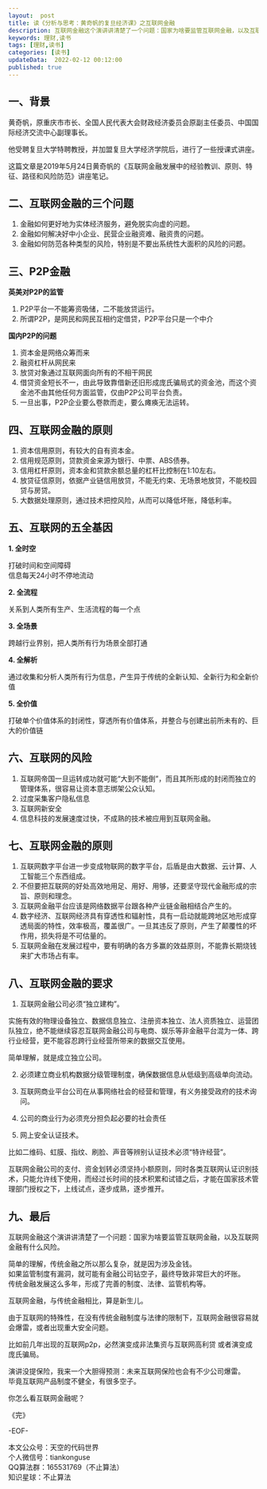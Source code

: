 ```yaml
---   
layout:  post  
title: 读《分析与思考：黄奇帆的复旦经济课》之互联网金融  
description: 互联网金融这个演讲讲清楚了一个问题：国家为啥要监管互联网金融，以及互联网金融有什么风险。  
keywords: 理财,读书  
tags: [理财,读书]    
categories: [读书]  
updateData:  2022-02-12 00:12:00  
published: true  
---  
```


## 一、背景  


黄奇帆，原重庆市市长、全国人民代表大会财政经济委员会原副主任委员、中国国际经济交流中心副理事长。  


他受聘复旦大学特聘教授，并加盟复旦大学经济学院后，进行了一些授课式讲座。  



这篇文章是2019年5月24日黄奇帆的《互联网金融发展中的经验教训、原则、特征、路径和风险防范》讲座笔记。  


## 二、互联网金融的三个问题  


1. 金融如何更好地为实体经济服务，避免脱实向虚的问题。  
2. 金融如何解决好中小企业、民营企业融资难、融资贵的问题。  
3. 金融如何防范各种类型的风险，特别是不要出系统性大面积的风险的问题。  



## 三、P2P金融  


**英美对P2P的监管**  


1. P2P平台一不能筹资吸储，二不能放贷运行。  
2. 所谓P2P，是网民和网民互相约定借贷，P2P平台只是一个中介  



**国内P2P的问题**  


1. 资本金是网络众筹而来  
2. 融资杠杆从网民来  
3. 放贷对象通过互联网面向所有的不相干网民  
4. 借贷资金短长不一，由此导致靠借新还旧形成庞氏骗局式的资金池，而这个资金池不由其他任何方面监管，仅由P2P公司平台负责。  
5. 一旦出事，P2P企业要么卷款而走，要么瘫痪无法运转。  



## 四、互联网金融的原则  


1. 资本信用原则，有较大的自有资本金。  
2. 信用规范原则，贷款资金来源为银行、中票、ABS债券。  
3. 信用杠杆原则，资本金和贷款余额总量的杠杆比控制在1∶10左右。  
4. 放贷征信原则，依据产业链信用放贷，不能无约束、无场景地放贷，不能校园贷与房贷。  
5. 大数据处理原则，通过技术把控风险，从而可以降低坏账，降低利率。  



## 五、互联网的五全基因  


**1. 全时空**  


打破时间和空间障碍  
信息每天24小时不停地流动  


**2. 全流程**  


关系到人类所有生产、生活流程的每一个点  


**3. 全场景**  


跨越行业界别，把人类所有行为场景全部打通  



**4. 全解析**  


通过收集和分析人类所有行为信息，产生异于传统的全新认知、全新行为和全新价值  



**5. 全价值**  


打破单个价值体系的封闭性，穿透所有价值体系，并整合与创建出前所未有的、巨大的价值链  



## 六、互联网的风险  


1. 互联网帝国一旦运转成功就可能“大到不能倒”，而且其所形成的封闭而独立的管理体系，很容易让资本意志绑架公众认知。  
2. 过度采集客户隐私信息  
3. 互联网新安全  
4. 信息科技的发展速度过快，不成熟的技术被应用到互联网金融。  


## 七、互联网金融的原则  


1. 互联网数字平台进一步变成物联网的数字平台，后盾是由大数据、云计算、人工智能三个东西组成。  
2. 不但要把互联网的好处高效地用足、用好、用够，还要坚守现代金融形成的宗旨、原则和理念。  
3. 互联网金融平台应该是网络数据平台跟各种产业链金融相结合产生的。  
4. 数字经济、互联网经济具有穿透性和辐射性，具有一启动就能跨地区地形成穿透局面的特性，效率极高，覆盖很广。一旦其违反了原则，产生了颠覆性的坏作用，损失将是不可估量的。  
5. 互联网金融在发展过程中，要有明确的各方多赢的效益原则，不能靠长期烧钱来扩大市场占有率。  


## 八、互联网金融的要求  


1. 互联网金融公司必须“独立建构”。  

实施有效的物理设备独立、数据信息独立、注册资本独立、法人资质独立、运营团队独立，绝不能继续容忍互联网金融公司与电商、娱乐等非金融平台混为一体、跨行业经营，更不能容忍跨行业经营所带来的数据交互使用。  


简单理解，就是成立独立公司。  


2. 必须建立商业机构数据分级管理制度，确保数据信息从低级到高级单向流动。  



3. 互联网商业平台公司在从事网络社会的经营和管理，有义务接受政府的技术询问。  



4. 公司的商业行为必须充分担负起必要的社会责任  



5. 网上安全认证技术。  


比如二维码、虹膜、指纹、刷脸、声音等辨别认证技术必须“特许经营”。  


互联网金融公司的支付、资金划转必须坚持小额原则，同时各类互联网认证识别技术，只能允许线下使用，而经过长时间的技术积累和试错之后，才能在国家技术管理部门授权之下，上线试点，逐步成熟，逐步推开。  




## 九、最后  


互联网金融这个演讲讲清楚了一个问题：国家为啥要监管互联网金融，以及互联网金融有什么风险。  



简单的理解，传统金融之所以那么复杂，就是因为涉及金钱。  
如果监管制度有漏洞，就可能有金融公司钻空子，最终导致非常巨大的坏账。  
传统金融发展这么多年，形成了完善的制度、法律、监管机构等。  



互联网金融，与传统金融相比，算是新生儿。  


由于互联网的特殊性，在没有传统金融制度与法律的限制下，互联网金融很容易就会爆雷，或者出现重大安全问题。  



比如前几年出现的互联网p2p，必然演变成非法集资与互联网高利贷 或者演变成庞氏骗局。  



演讲没提保险，我来一个大胆得预测：未来互联网保险也会有不少公司爆雷。  
毕竟互联网产品制度不健全，有很多空子。  



你怎么看互联网金融呢？  


《完》      


-EOF-    



本文公众号：天空的代码世界    
个人微信号：tiankonguse  
QQ算法群：165531769（不止算法）  
知识星球：不止算法  

